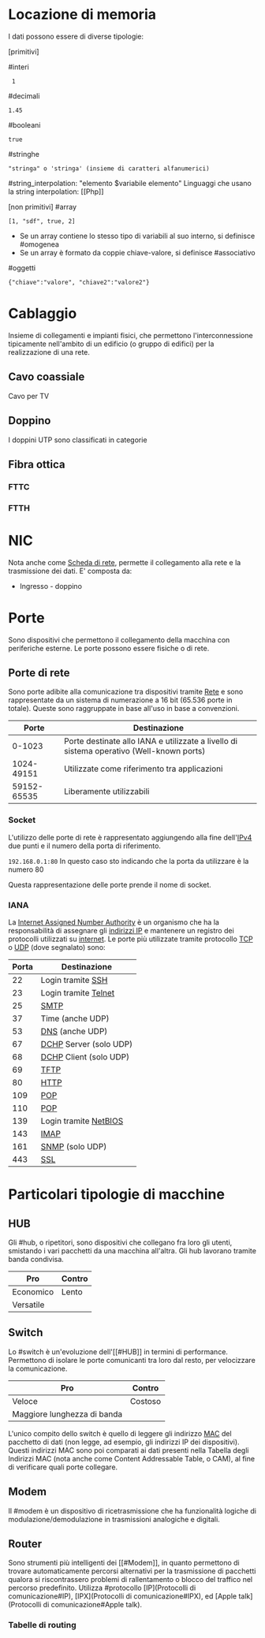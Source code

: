 # Locazione di memoria
I dati possono essere di diverse tipologie:

[primitivi]

#interi

	 1

#decimali

	1.45

#booleani

	true

#stringhe
	
	"stringa" o 'stringa' (insieme di caratteri alfanumerici) 

#string_interpolation: "elemento $variabile elemento"
		Linguaggi che usano la string interpolation: [[Php]] 

[non primitivi]
#array	 
	
	[1, "sdf", true, 2]

- Se un array contiene lo stesso tipo di variabili al suo interno, si definisce #omogenea
- Se un array è formato da coppie chiave-valore, si definisce #associativo

#oggetti
	
	{"chiave":"valore", "chiave2":"valore2"}


# Cablaggio
Insieme di collegamenti e impianti fisici, che permettono l'interconnessione tipicamente nell'ambito di un edificio (o gruppo di edifici) per la realizzazione di una rete.
## Cavo coassiale
Cavo per TV
## Doppino
I doppini UTP sono classificati in categorie
## Fibra ottica
### FTTC
### FTTH
# NIC
Nota anche come [Scheda di rete](https://it.wikipedia.org/wiki/Scheda_di_rete), permette il collegamento alla rete e la trasmissione dei dati. E' composta da:
- Ingresso - doppino
# Porte
Sono dispositivi che permettono il collegamento della macchina con periferiche esterne. Le porte possono essere fisiche o di rete.
## Porte di rete
Sono porte adibite alla comunicazione tra dispositivi tramite [Rete](./Reti) e sono rappresentate da un sistema di numerazione a 16 bit (65.536 porte in totale). Queste sono raggruppate in base all'uso in base a convenzioni.

| Porte       | Destinazione                                                                             |
| ----------- | ---------------------------------------------------------------------------------------- |
| 0-1023      | Porte destinate allo IANA e utilizzate a livello di sistema operativo (Well-known ports) |
| 1024-49151  | Utilizzate come riferimento tra applicazioni                                             |
| 59152-65535 | Liberamente utilizzabili                                                                 |

### Socket
L'utilizzo delle porte di rete è rappresentato aggiungendo alla fine dell'[IPv4](./Protocolli#IPv4) due punti e il numero della porta di riferimento.

```192.168.0.1:80```
	In questo caso sto indicando che la porta da utilizzare è la numero 80

Questa rappresentazione delle porte prende il nome di socket.
### IANA
La [Internet Assigned Number Authority](https://www.iana.org/) è un organismo che ha la responsabilità di assegnare gli [indirizzi IP](./Protocolli#IP) e mantenere un registro dei protocolli utilizzati su [internet](<./Reti#Rete pubblica>).
Le porte più utilizzate tramite protocollo [TCP](./Protcolli#TCP) o [UDP](./Protoclli#UDP) (dove segnalato) sono:

| Porta | Destinazione                                 |
| ----- | -------------------------------------------- |
| 22    | Login tramite [SSH](./Protocolli#SSH)        |
| 23    | Login tramite [Telnet](./Protocolli#Telnet)  |
| 25    | [SMTP](./Protocolli#SMTP)                    |
| 37    | Time (anche UDP)                             |
| 53    | [DNS](./Protocolli#DNS) (anche UDP)          |
| 67    | [DCHP](./Protocolli0#DCHP) Server (solo UDP) |
| 68    | [DCHP](./Protocolli0#DCHP) Client (solo UDP) |
| 69    | [TFTP](./Protofolli#TFTP)                    |
| 80    | [HTTP](./Protocolli#HTTP)                    |
| 109   | [POP](./Protocolli#POP)                      |
| 110   | [POP](./Protocolli#POP)                      |
| 139   | Login tramite [NetBIOS]()                    |
| 143   | [IMAP](./Protocolli#IMAP)                    |
| 161   | [SNMP](./Protocolli#SNMP) (solo UDP)         |
| 443   | [SSL](./Protocolli#SSL)                      |

# Particolari tipologie di macchine
## HUB
Gli #hub, o ripetitori, sono dispositivi che collegano fra loro gli utenti, smistando i vari pacchetti da una macchina all'altra. Gli hub lavorano tramite banda condivisa.

| Pro       | Contro |
| --------- | ------ |
| Economico | Lento  |
| Versatile |        |
## Switch
Lo #switch è  un'evoluzione dell'[[#HUB]] in termini di performance. Permettono di isolare le porte comunicanti tra loro dal resto, per velocizzare la comunicazione.

| Pro                         | Contro  |
| --------------------------- | ------- |
| Veloce                      | Costoso |
| Maggiore lunghezza di banda |         |

L'unico compito dello switch è quello di leggere gli indirizzo [MAC](./Protocolli#MAC) del pacchetto di dati (non legge, ad esempio, gli indirizzi IP dei dispositivi). Questi indirizzi MAC sono poi comparati ai dati presenti nella Tabella degli Indirizzi MAC (nota anche come Content Addressable Table, o CAM), al fine di verificare quali porte collegare.
## Modem
Il #modem è un dispositivo di ricetrasmissione che ha funzionalità logiche di modulazione/demodulazione in trasmissioni analogiche e digitali.
## Router
Sono strumenti più intelligenti dei [[#Modem]], in quanto permettono di trovare automaticamente percorsi alternativi per la trasmissione di pacchetti qualora si riscontrassero problemi di rallentamento o blocco del traffico nel percorso predefinito.
Utilizza #protocollo [IP](Protocolli di comunicazione#IP), [IPX](Protocolli di comunicazione#IPX), ed [Apple talk](Protocolli di comunicazione#Apple talk).
### Tabelle di routing